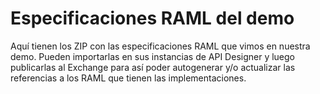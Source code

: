# Especificaciones RAML del demo

Aquí tienen los ZIP con las especificaciones RAML que vimos en nuestra demo. Pueden importarlas en sus instancias de API Designer y luego publicarlas al Exchange para así poder autogenerar y/o actualizar las referencias a los RAML que tienen las implementaciones.
